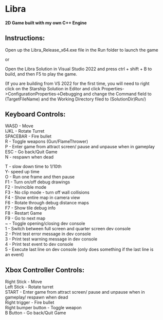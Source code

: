 # Libra
#### 2D Game built with my own C++ Engine

Instructions:
---------------------------------------------
Open up the Libra_Release_x64.exe file in the Run folder to launch the game

or

Open the Libra Solution in Visual Studio 2022 and press ctrl + shift + B to build, and then F5 to play the game. 

(If you are building from VS 2022 for the first time, you will need to right click on the Starship Solution in Editor and click Properties->ConfigurationProperties->Debugging and change the Command field to (TargetFileName) and the Working Directory filed to (SolutionDir)Run/)

Keyboard Controls:
---------------------------------------------
WASD - Move <br>
IJKL - Rotate Turret <br>
SPACEBAR - Fire bullet <br>
R - Toggle weapons (Gun/FlameThrower) <br>
P - Enter game from attract screen/ pause and unpause when in gameplay <br>
ESC - Go back/Quit Game <br>
N - respawn when dead <br>

T - slow down time to 1/10th <br>
Y- speed up time <br>
O - Run one frame and then pause <br>
F1 - Turn on/off debug drawings <br>
F2 - Invincible mode <br>
F3 - No clip mode - turn off wall collisions <br>
F4 - Show entire map in camera view <br>
F6 - Rotate through debug distance maps <br>
F7 - Show tile debug info <br>
F8 - Restart Game <br>
F9 - Go to next map <br>
~ - Toggle opening/closing dev console <br>
1 - Switch between full screen and quarter screen dev console <br>
2 - Print test error message in dev console <br>
3 - Print test warning message in dev console <br>
4 - Print test event to dev console <br>
5 - Execute last line on dev console (only does something if the last line is an event) <br>

Xbox Controller Controls: 
---------------------------------------------
Right Stick - Move <br>
Left Stick - Rotate turret <br>
START - Enter game from attract screen/ pause and unpause when in gameplay/ respawn when dead <br>
Right trigger - Fire bullet <br>
Right bumper button - Toggle weapon <br>
B Button - Go back/Quit Game <br>
